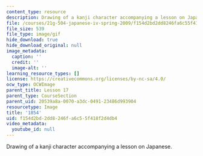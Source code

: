 ```yaml
---
content_type: resource
description: Drawing of a kanji character accompanying a lesson on Japanese.
file: /courses/21g-504-japanese-iv-spring-2009/f154d2bd2dd8246fa6c55f418f2d4db4_1854.gif
file_size: 539
file_type: image/gif
hide_download: true
hide_download_original: null
image_metadata:
  caption: ''
  credit: ''
  image-alt: ''
learning_resource_types: []
license: https://creativecommons.org/licenses/by-nc-sa/4.0/
ocw_type: OCWImage
parent_title: Lesson 17
parent_type: CourseSection
parent_uid: 20539a8a-0070-a3dc-0491-23486d993904
resourcetype: Image
title: '1854'
uid: f154d2bd-2dd8-246f-a6c5-5f418f2d4db4
video_metadata:
  youtube_id: null
---
```

Drawing of a kanji character accompanying a lesson on Japanese.